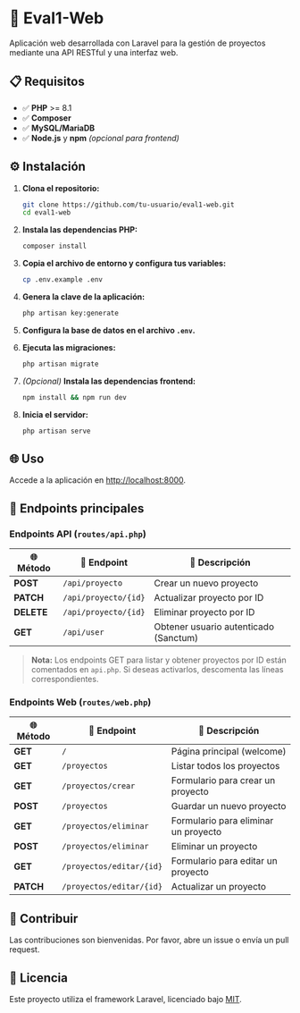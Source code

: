 # 🚀 Eval1-Web

Aplicación web desarrollada con Laravel para la gestión de proyectos mediante una API RESTful y una interfaz web.

## 📋 Requisitos

- ✅ **PHP** >= 8.1
- ✅ **Composer**
- ✅ **MySQL/MariaDB**
- ✅ **Node.js** y **npm** *(opcional para frontend)*

## ⚙️ Instalación

1. **Clona el repositorio:**
   ```bash
   git clone https://github.com/tu-usuario/eval1-web.git
   cd eval1-web
   ```

2. **Instala las dependencias PHP:**
   ```bash
   composer install
   ```

3. **Copia el archivo de entorno y configura tus variables:**
   ```bash
   cp .env.example .env
   ```

4. **Genera la clave de la aplicación:**
   ```bash
   php artisan key:generate
   ```

5. **Configura la base de datos en el archivo `.env`.**

6. **Ejecuta las migraciones:**
   ```bash
   php artisan migrate
   ```

7. *(Opcional)* **Instala las dependencias frontend:**
   ```bash
   npm install && npm run dev
   ```

8. **Inicia el servidor:**
   ```bash
   php artisan serve
   ```

## 🌐 Uso

Accede a la aplicación en [http://localhost:8000](http://localhost:8000).

## 📡 Endpoints principales

### **Endpoints API** (`routes/api.php`)

| 🌐 Método  | 📍 Endpoint              | 📝 Descripción                        |
|------------|--------------------------|---------------------------------------|
| **POST**   | `/api/proyecto`          | Crear un nuevo proyecto               |
| **PATCH**  | `/api/proyecto/{id}`     | Actualizar proyecto por ID            |
| **DELETE** | `/api/proyecto/{id}`     | Eliminar proyecto por ID              |
| **GET**    | `/api/user`              | Obtener usuario autenticado (Sanctum) |

> **Nota:** Los endpoints GET para listar y obtener proyectos por ID están comentados en `api.php`. Si deseas activarlos, descomenta las líneas correspondientes.

### **Endpoints Web** (`routes/web.php`)

| 🌐 Método  | 📍 Endpoint              | 📝 Descripción                        |
|------------|--------------------------|---------------------------------------|
| **GET**    | `/`                      | Página principal (welcome)            |
| **GET**    | `/proyectos`             | Listar todos los proyectos            |
| **GET**    | `/proyectos/crear`       | Formulario para crear un proyecto     |
| **POST**   | `/proyectos`             | Guardar un nuevo proyecto             |
| **GET**    | `/proyectos/eliminar`    | Formulario para eliminar un proyecto  |
| **POST**   | `/proyectos/eliminar`    | Eliminar un proyecto                  |
| **GET**    | `/proyectos/editar/{id}` | Formulario para editar un proyecto    |
| **PATCH**  | `/proyectos/editar/{id}` | Actualizar un proyecto                |

## 🤝 Contribuir

Las contribuciones son bienvenidas. Por favor, abre un issue o envía un pull request.

## 📜 Licencia

Este proyecto utiliza el framework Laravel, licenciado bajo [MIT](https://opensource.org/licenses/MIT).
